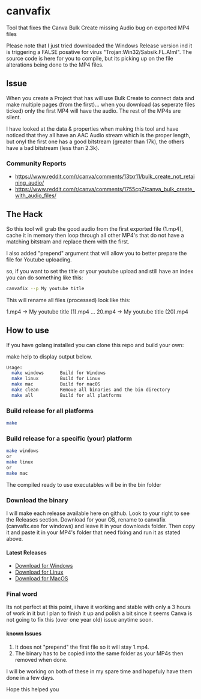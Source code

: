 # canvafix
Tool that fixes the Canva Bulk Create missing Audio bug on exported MP4 files

Please note that I just tried downloaded the Windows Release version ind it is triggering a FALSE posative for virus "Trojan:Win32/Sabsik.FL.A!ml". The source code is here for you to compile, but its picking up on the file alterations being done to the MP4 files.

## Issue

When you create a Project that has will use Bulk Create to connect data and make multiple pages (from the first)... when you download (as seperate files ticked) only the first MP4 will have the audio. The rest of the MP4s are silent.

I have looked at the data & properties when making this tool and have noticed that they all have an AAC Audio stream which is the proper length, but onyl the first one has a good bitstream (greater than 17k), the others have a bad bitstream (less than 2.3k).

### Community Reports

- https://www.reddit.com/r/canva/comments/13txr11/bulk_create_not_retaining_audio/
- https://www.reddit.com/r/canva/comments/1755cp7/canva_bulk_create_with_audio_files/

## The Hack

So this tool will grab the good audio from the first exported file (1.mp4), cache it in memory then loop through all other MP4's that do not have a matching bitstram and replace them with the first.

I also added "prepend" argument that will allow you to better prepare the file for Youtube uploading.

so, if you want to set the title or your youtube upload and still have an index you can do something like this:

```sh
canvafix --p My youtube title
```

This will rename all files (processed) look like this:

1.mp4 -> My youtube title (1).mp4
...
20.mp4 -> My youtube title (20).mp4

## How to use

If you have golang installed you can clone this repo and build your own:


make help to display output below.

```sh
Usage:
  make windows      Build for Windows
  make linux        Build for Linux
  make mac          Build for macOS
  make clean        Remove all binaries and the bin directory
  make all          Build for all platforms
```

### Build release for all platforms

```sh
make
```

### Build release for a specific (your) platform

```sh
make windows
or
make linux
or
make mac
```

The compiled ready to use executables will be in the bin folder

### Download the binary

I will make each release available here on github. Look to your right to see the Releases section. Download for your OS, rename to canvafix (canvafix.exe for windows) and leave it in your downloads folder. Then copy it and paste it in your MP4's folder that need fixing and run it as stated above.

#### Latest Releases

- [Download for Windows](https://github.com/AndrewDonelson/canvafix/releases/download/0.1.0/canvafix-windows-amd64.exe)
- [Download for Linux](https://github.com/AndrewDonelson/canvafix/releases/download/0.1.0/canvafix-linux-amd64)
- [Download for MacOS](https://github.com/AndrewDonelson/canvafix/releases/download/0.1.0/canvafix-darwin-amd64)


### Final word

Its not perfect at this point, i have it working and stable with only a 3 hours of work in it but I plan to finish it up and polish a bit since it seems Canva is not going to fix this (over one year old) issue anytime soon.


#### known Issues

1. It does not "prepend" the first file so it will stay 1.mp4.
2. The binary has to be copied into the same folder as your MP4s then removed when done.

I will be working on both of these in my spare time and hopefuly have them done in a few days.


Hope this helped you
